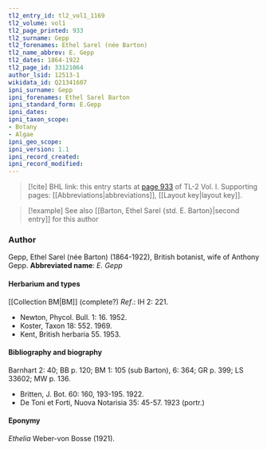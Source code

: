 ```yaml
---
tl2_entry_id: tl2_vol1_1169
tl2_volume: vol1
tl2_page_printed: 933
tl2_surname: Gepp
tl2_forenames: Ethel Sarel (née Barton)
tl2_name_abbrev: E. Gepp
tl2_dates: 1864-1922
tl2_page_id: 33121064
author_lsid: 12513-1
wikidata_id: Q21341607
ipni_surname: Gepp
ipni_forenames: Ethel Sarel Barton
ipni_standard_form: E.Gepp
ipni_dates: 
ipni_taxon_scope: 
- Botany
- Algae
ipni_geo_scope: 
ipni_version: 1.1
ipni_record_created: 
ipni_record_modified:
---
```



> [!cite] BHL link: this entry starts at [page 933](https://www.biodiversitylibrary.org/page/33121064) of TL-2 Vol. I.
> Supporting pages: [[Abbreviations|abbreviations]], [[Layout key|layout key]].

> [!example] See also [[Barton, Ethel Sarel {std. E. Barton}|second entry]] for this author

### Author

Gepp, Ethel Sarel (née Barton) (1864-1922), British botanist, wife of Anthony Gepp. 
**Abbreviated name**: *E. Gepp*

#### Herbarium and types

[[Collection BM|BM]] (complete?)
*Ref*.: IH 2: 221.
- Newton, Phycol. Bull. 1: 16. 1952.
- Koster, Taxon 18: 552. 1969.
- Kent, British herbaria 55. 1953.

#### Bibliography and biography

Barnhart 2: 40; BB p. 120; BM 1: 105 (sub Barton), 6: 364; GR p. 399; LS 33602; MW p. 136.
- Britten, J. Bot. 60: 160, 193-195. 1922.
- De Toni et Forti, Nuova Notarisia 35: 45-57. 1923 (portr.)

#### Eponymy

*Ethelia* Weber-von Bosse (1921).

